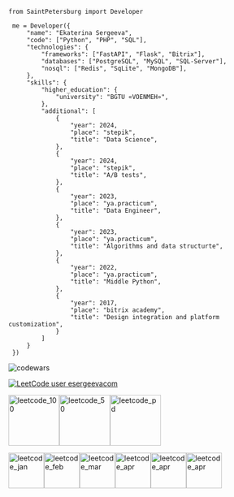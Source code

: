 ```
from SaintPetersburg import Developer

 me = Developer({
     "name": "Ekaterina Sergeeva",
     "code": ["Python", "PHP", "SQL"],
     "technologies": {
         "frameworks": ["FastAPI", "Flask", "Bitrix"],
         "databases": ["PostgreSQL", "MySQL", "SQL-Server"],
         "nosql": ["Redis", "SqLite", "MongoDB"],
     },
     "skills": {
         "higher_education": {
             "university": "BGTU «VOENMEH»",
         },
         "additional": [
             {
                 "year": 2024,
                 "place": "stepik",
                 "title": "Data Science",
             },
             {
                 "year": 2024,
                 "place": "stepik",
                 "title": "A/B tests",
             },
             {
                 "year": 2023,
                 "place": "ya.practicum",
                 "title": "Data Engineer",
             },
             {
                 "year": 2023,
                 "place": "ya.practicum",
                 "title": "Algorithms and data structurte",
             },
             {
                 "year": 2022,
                 "place": "ya.practicum",
                 "title": "Middle Python",
             },
             {
                 "year": 2017,
                 "place": "bitrix academy",
                 "title": "Design integration and platform customization",
             }
         ]
     }
 })
```

![codewars](https://www.codewars.com/users/esergeevacom/badges/small)

[![LeetCode user esergeevacom](https://img.shields.io/badge/dynamic/json?style=flat&labelColor=black&color=%23ffa116&label=Solved&query=solvedOverTotal&url=https%3A%2F%2Fbadge.xyli.tech/%2Fapi%2Fusers%2Fesergeevacom&logo=leetcode&logoColor=yellow)](https://leetcode.com/esergeevacom/)

<img src="https://assets.leetcode.com/static_assets/marketing/2024-100-new.gif" alt="leetcode_100" style="width:100px;" /><img src="https://assets.leetcode.com/static_assets/marketing/2024-50-lg.png" alt="leetcode_50" style="width:100px;" /><img src="https://assets.leetcode.com/static_assets/others/Introduction_to_Pandas_Badge.png" alt="leetcode_pd" style="width:100px;" />

<img src="https://leetcode.com/static/images/badges/dcc-2024-1.png" alt="leetcode_jan" style="width:70px;" /><img src="https://leetcode.com/static/images/badges/dcc-2024-2.png" alt="leetcode_feb" style="width:70px;" /><img src="https://leetcode.com/static/images/badges/dcc-2024-3.png" alt="leetcode_mar" style="width:70px;" /><img src="https://leetcode.com/static/images/badges/dcc-2024-4.png" alt="leetcode_apr" style="width:70px;" /><img src="https://leetcode.com/static/images/badges/dcc-2024-5.png" alt="leetcode_apr" style="width:70px;" /><img src="https://leetcode.com/static/images/badges/dcc-2024-6.png" alt="leetcode_apr" style="width:70px;" />

<!--
**esergeevacom/esergeevacom** is a ✨ _special_ ✨ repository because its `README.md` (this file) appears on your GitHub profile.

Here are some ideas to get you started:

- 🔭 I’m currently working on ...
- 🌱 I’m currently learning ...
- 👯 I’m looking to collaborate on ...
- 🤔 I’m looking for help with ...
- 💬 Ask me about ...
- 📫 How to reach me: ...
- 😄 Pronouns: ...
- ⚡ Fun fact: ...
-->
